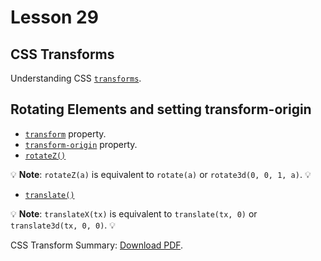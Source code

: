 # Lesson 29

## CSS Transforms

Understanding CSS [`transforms`](https://developer.mozilla.org/en-US/docs/Web/CSS/CSS_Transforms/Using_CSS_transforms).

## Rotating Elements and setting transform-origin

- [`transform`](https://developer.mozilla.org/en-US/docs/Web/CSS/transform) property.
- [`transform-origin`](https://developer.mozilla.org/en-US/docs/Web/CSS/transform-origin) property.
- [`rotateZ()`](https://developer.mozilla.org/en-US/docs/Web/CSS/transform-function/rotateZ)

:bulb: **Note**: `rotateZ(a)` is equivalent to `rotate(a)` or `rotate3d(0, 0, 1, a)`. :bulb:

- [`translate()`](https://developer.mozilla.org/en-US/docs/Web/CSS/transform-function/translate)<br>

:bulb: **Note**: `translateX(tx)` is equivalent to `translate(tx, 0)` or `translate3d(tx, 0, 0)`. :bulb:

<p>CSS Transform Summary: <a href="css-transform-summary.pdf">Download PDF</a>.</p></embed>
